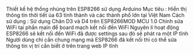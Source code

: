 Thiết kế hệ thống nhúng trên ESP8266 sử dụng Arduino 
Mục tiêu : Hiển thị thông tin thời tiết ủa 63 tỉnh thành và các thành phố lớn tại Việt Nam
Cách sử dụng : 
Sử dụng Chân D3 và D4 trên ESP8266MOD MCU 1.0
Chỉnh sửa WiFi tại phần main để board mạch kết nối đến WiFi
Nguyên lí hoạt động
ESP8266 sẽ kết nối đến WiFi đã được settings sau đó sẽ phát ra một IP tĩnh 
Người dùng chỉ cần chung mạng mà ESP8266 đã kết nối thì có thể sửa thông tin vị trí cần biết ở trên trang web IP tĩnh

